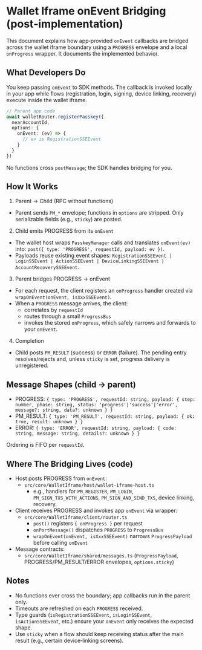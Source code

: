 # Wallet Iframe onEvent Bridging (post‑implementation)

This document explains how app‑provided `onEvent` callbacks are bridged across the wallet iframe boundary using a `PROGRESS` envelope and a local `onProgress` wrapper. It documents the implemented behavior.

## What Developers Do

You keep passing `onEvent` to SDK methods. The callback is invoked locally in your app while flows (registration, login, signing, device linking, recovery) execute inside the wallet iframe.

```ts
// Parent app code
await walletRouter.registerPasskey({
  nearAccountId,
  options: {
    onEvent: (ev) => {
      // ev is RegistrationSSEEvent
    }
  }
})
```

No functions cross `postMessage`; the SDK handles bridging for you.

## How It Works

1) Parent → Child (RPC without functions)
- Parent sends `PM_*` envelope; functions in `options` are stripped. Only serializable fields (e.g., `sticky`) are posted.

2) Child emits PROGRESS from its `onEvent`
- The wallet host wraps `PasskeyManager` calls and translates `onEvent(ev)` into:
  `post({ type: 'PROGRESS', requestId, payload: ev })`.
- Payloads reuse existing event shapes: `RegistrationSSEEvent | LoginSSEvent | ActionSSEEvent | DeviceLinkingSSEEvent | AccountRecoverySSEEvent`.

3) Parent bridges PROGRESS → onEvent
- For each request, the client registers an `onProgress` handler created via `wrapOnEvent(onEvent, isXxxSSEEvent)`.
- When a `PROGRESS` message arrives, the client:
  - correlates by `requestId`
  - routes through a small `ProgressBus`
  - invokes the stored `onProgress`, which safely narrows and forwards to your `onEvent`.

4) Completion
- Child posts `PM_RESULT` (success) or `ERROR` (failure). The pending entry resolves/rejects and, unless `sticky` is set, progress delivery is unregistered.

## Message Shapes (child → parent)

- PROGRESS: `{ type: 'PROGRESS', requestId: string, payload: { step: number, phase: string, status: 'progress'|'success'|'error', message?: string, data?: unknown } }`
- PM_RESULT: `{ type: 'PM_RESULT', requestId: string, payload: { ok: true, result: unknown } }`
- ERROR: `{ type: 'ERROR', requestId: string, payload: { code: string, message: string, details?: unknown } }`

Ordering is FIFO per `requestId`.

## Where The Bridging Lives (code)

- Host posts PROGRESS from `onEvent`:
  - `src/core/WalletIframe/host/wallet-iframe-host.ts`
    - e.g., handlers for `PM_REGISTER`, `PM_LOGIN`, `PM_SIGN_TXS_WITH_ACTIONS`, `PM_SIGN_AND_SEND_TXS`, device linking, recovery.
- Client receives PROGRESS and invokes app `onEvent` via wrapper:
  - `src/core/WalletIframe/client/router.ts`
    - `post()` registers `{ onProgress }` per request
    - `onPortMessage()` dispatches `PROGRESS` to `ProgressBus`
    - `wrapOnEvent(onEvent, isXxxSSEEvent)` narrows `ProgressPayload` before calling `onEvent`
- Message contracts:
  - `src/core/WalletIframe/shared/messages.ts` (`ProgressPayload`, PROGRESS/PM_RESULT/ERROR envelopes, `options.sticky`)

## Notes

- No functions ever cross the boundary; app callbacks run in the parent only.
- Timeouts are refreshed on each `PROGRESS` received.
- Type guards (`isRegistrationSSEEvent`, `isLoginSSEvent`, `isActionSSEEvent`, etc.) ensure your `onEvent` only receives the expected shape.
- Use `sticky` when a flow should keep receiving status after the main result (e.g., certain device‑linking screens).

